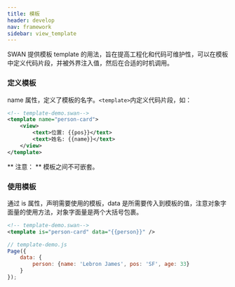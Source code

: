```yaml
---
title: 模板
header: develop
nav: framework
sidebar: view_template
---
```




SWAN 提供模板 template 的用法，旨在提高工程化和代码可维护性，可以在模板中定义代码片段，并被外界注入值，然后在合适的时机调用。

### 定义模板

name 属性，定义了模板的名字。`<template>`内定义代码片段，如：

```xml
<!-- template-demo.swan-->
<template name="person-card">
    <view>
        <text>位置: {{pos}}</text>
        <text>姓名: {{name}}</text>
    </view>
</template>

```

** 注意： **
模板之间不可嵌套。

### 使用模板
通过 is 属性，声明需要使用的模板，data 是所需要传入到模板的值，注意对象字面量的使用方法，对象字面量是两个大括号包裹。

```xml
<!-- template-demo.swan-->
<template is="person-card" data="{{person}}" />

```

```javascript
// template-demo.js
Page({
    data: {
        person: {name: 'Lebron James', pos: 'SF', age: 33}
    }
});
```
